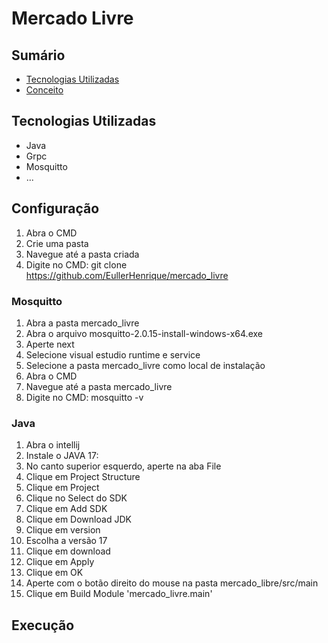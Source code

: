 # Mercado Livre

## Sumário

- [Tecnologias Utilizadas](#tecnologias-utilizadas)
- [Conceito](#conceito)

## Tecnologias Utilizadas

- Java
- Grpc
- Mosquitto
- ...

## Configuração

1. Abra o CMD
2. Crie uma pasta
3. Navegue até a pasta criada
4. Digite no CMD: git clone https://github.com/EullerHenrique/mercado_livre

### Mosquitto

1. Abra a pasta mercado_livre
2. Abra o arquivo mosquitto-2.0.15-install-windows-x64.exe
3. Aperte next
4. Selecione visual estudio runtime e service
5. Selecione a pasta mercado_livre como local de instalação
6. Abra o CMD
7. Navegue até a pasta mercado_livre
8. Digite no CMD: mosquitto -v

### Java

1. Abra o intellij 
2. Instale o JAVA 17:  
  1. No canto superior esquerdo, aperte na aba File
  2. Clique em Project Structure
  3. Clique em Project
  4. Clique no Select do SDK
  5. Clique em Add SDK
  6. Clique em Download JDK
  7. Clique em version 
  8. Escolha a versão 17
  9. Clique em download
  10. Clique em Apply
  11. Clique em OK
4. Aperte com o botão direito do mouse na pasta mercado_libre/src/main
5. Clique em Build Module 'mercado_livre.main'

## Execução






                                                 


